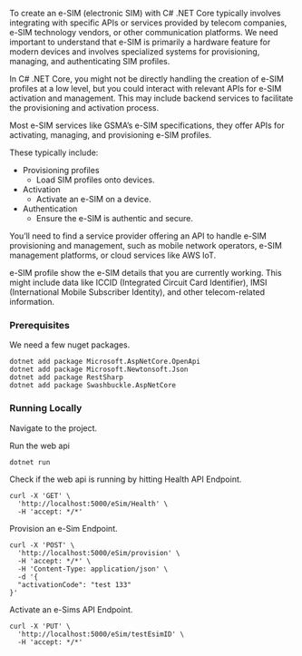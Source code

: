 To create an e-SIM (electronic SIM) with C# .NET Core typically involves integrating with specific APIs or services provided by telecom companies, e-SIM technology vendors, or other communication platforms. We need important to understand that e-SIM is primarily a hardware feature for modern devices and involves specialized systems for provisioning, managing, and authenticating SIM profiles.

In C# .NET Core, you might not be directly handling the creation of e-SIM profiles at a low level, but you could interact with relevant APIs for e-SIM activation and management. This may include backend services to facilitate the provisioning and activation process.

Most e-SIM services like GSMA’s e-SIM specifications, they offer APIs for activating, managing, and provisioning e-SIM profiles. 

These typically include:
- Provisioning profiles
    - Load SIM profiles onto devices.
- Activation
    - Activate an e-SIM on a device.
- Authentication
    - Ensure the e-SIM is authentic and secure.

You’ll need to find a service provider offering an API to handle e-SIM provisioning and management, such as mobile network operators, e-SIM management platforms, or cloud services like AWS IoT.

e-SIM profile show the e-SIM details that you are currently working. This might include data like ICCID (Integrated Circuit Card Identifier), IMSI (International Mobile Subscriber Identity), and other telecom-related information.

### Prerequisites
 
We need a few nuget packages.<br />
```
dotnet add package Microsoft.AspNetCore.OpenApi
dotnet add package Microsoft.Newtonsoft.Json
dotnet add package RestSharp
dotnet add package Swashbuckle.AspNetCore
```

### Running Locally

Navigate to the project. 
<br />

Run the web api
<br />
```
dotnet run
```

Check if the web api is running by hitting Health API Endpoint.
<br />
```
curl -X 'GET' \
  'http://localhost:5000/eSim/Health' \
  -H 'accept: */*'
```

Provision an e-Sim Endpoint.
```
curl -X 'POST' \
  'http://localhost:5000/eSim/provision' \
  -H 'accept: */*' \
  -H 'Content-Type: application/json' \
  -d '{
  "activationCode": "test 133"
}'
```

Activate an e-Sims API Endpoint.
<br />
```
curl -X 'PUT' \
  'http://localhost:5000/eSim/testEsimID' \
  -H 'accept: */*'
```

